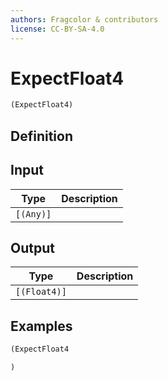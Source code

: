 ```yaml
---
authors: Fragcolor & contributors
license: CC-BY-SA-4.0
---
```



# ExpectFloat4

```clojure
(ExpectFloat4)
```


## Definition




## Input

| Type | Description |
|------|-------------|
| `[(Any)]` |  |


## Output

| Type | Description |
|------|-------------|
| `[(Float4)]` |  |


## Examples

```clojure
(ExpectFloat4

)
```
